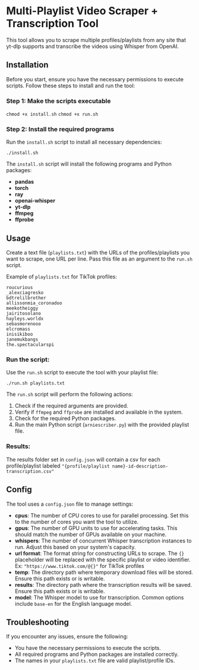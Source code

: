 # Multi-Playlist Video Scraper + Transcription Tool

This tool allows you to scrape multiple profiles/playlists from any site that yt-dlp supports and transcribe the videos using Whisper from OpenAI.

## Installation

Before you start, ensure you have the necessary permissions to execute scripts. Follow these steps to install and run the tool:

### Step 1: Make the scripts executable

`chmod +x install.sh`
`chmod +x run.sh` 

### Step 2: Install the required programs

Run the `install.sh` script to install all necessary dependencies:

`./install.sh` 

The `install.sh` script will install the following programs and Python packages:

-   **pandas**
-   **torch**
-   **ray**
-   **openai-whisper**
-   **yt-dlp**
-   **ffmpeg**
-   **ffprobe**


## Usage

Create a text file (`playlists.txt`) with the URLs of the profiles/playlists you want to scrape, one URL per line. Pass this file as an argument to the `run.sh` script.

Example of `playlists.txt` for TikTok profiles:

`roucurious`<br />
`_alexciagresko`<br />
`bdtrelilbrother`<br />
`allissonmia_coronadoo`<br />
`meekotheiggy`<br />
`jairitosolano`<br />
`hayleys.worldx`<br />
`sebasmorenooo`<br />
`elcromass`<br />
`inisikiboo`<br />
`janemukbangs`<br />
`the.spectacularspi`<br />

### Run the script:
Use the `run.sh` script to execute the tool with your playlist file:

`./run.sh playlists.txt` 

The `run.sh` script will perform the following actions:

1.  Check if the required arguments are provided.
2.  Verify if `ffmpeg` and `ffprobe` are installed and available in the system.
3.  Check for the required Python packages.
4.  Run the main Python script (`arniescriber.py`) with the provided playlist file.

### Results:
The results folder set in `config.json` will contain a csv for each profile/playlist labeled `"{profile/playlist name}-id-description-transcription.csv"`

## Config
The tool uses a `config.json` file to manage settings:

-   **cpus**: The number of CPU cores to use for parallel processing. Set this to the number of cores you want the tool to utilize.
-   **gpus**: The number of GPU units to use for accelerating tasks. This should match the number of GPUs available on your machine.
-   **whispers**: The number of concurrent Whisper transcription instances to run. Adjust this based on your system's capacity.
-   **url format**: The format string for constructing URLs to scrape. The `{}` placeholder will be replaced with the specific playlist or video identifier. Ex: `"https://www.tiktok.com/@{}"` for TikTok profiles
-   **temp**: The directory path where temporary download files will be stored. Ensure this path exists or is writable.
-   **results**: The directory path where the transcription results will be saved. Ensure this path exists or is writable.
-   **model**: The Whisper model to use for transcription. Common options include `base-en` for the English language model.

## Troubleshooting

If you encounter any issues, ensure the following:

-   You have the necessary permissions to execute the scripts.
-   All required programs and Python packages are installed correctly.
-   The names in your `playlists.txt` file are valid playlist/profile IDs.
